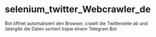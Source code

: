 # selenium_twitter_Webcrawler_de
Bot öffnet automatisiert den Browser, crawlt die Twitterseite ab und übergibt die Daten sortiert bspw einem Telegram Bot
